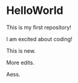 # HelloWorld
This is my first repository!

I am excited about coding!

This is new.  

More edits. 

Aess.
